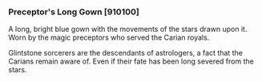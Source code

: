 ### Preceptor's Long Gown [910100]

A long, bright blue gown with the movements of the stars drawn upon it. Worn by the magic preceptors who served the Carian royals.

Glintstone sorcerers are the descendants of astrologers, a fact that the Carians remain aware of. Even if their fate has been long severed from the stars.